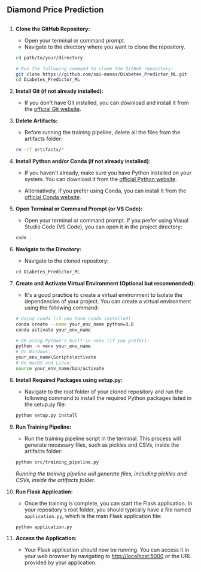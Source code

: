 ## Diamond Price Prediction


## 
1. **Clone the GitHub Repository:**
   - Open your terminal or command prompt.
   - Navigate to the directory where you want to clone the repository.
    ```bash
    cd path/to/your/directory
    
    # Run the following command to clone the GitHub repository:
    git clone https://github.com/sai-manas/Diabetes_Predictor_ML.git
    cd Diabetes_Predictor_ML
    ```

3. **Install Git (if not already installed):**
   - If you don't have Git installed, you can download and install it from the [official Git website](https://git-scm.com/).

4. **Delete Artifacts:**
    - Before running the training pipeline, delete all the files from the artifacts folder:
    ```bash
    rm -rf artifacts/*
    ```

5. **Install Python and/or Conda (if not already installed):**
    - If you haven't already, make sure you have Python installed on your system. You can download it from the [official Python website](https://www.python.org/downloads/).

    - Alternatively, if you prefer using Conda, you can install it from the [official Conda website](https://docs.conda.io/projects/conda/en/latest/user-guide/install/index.html).

6. **Open Terminal or Command Prompt (or VS Code):**
    - Open your terminal or command prompt. If you prefer using Visual Studio Code (VS Code), you can open it in the project directory:
    ```bash
    code .
    ```

7. **Navigate to the Directory:**
    - Navigate to the cloned repository:
    ```bash
    cd Diabetes_Predictor_ML
    ```

8. **Create and Activate Virtual Environment (Optional but recommended):**
    - It's a good practice to create a virtual environment to isolate the dependencies of your project. You can create a virtual environment using the following command:
    ```bash
    # Using conda (if you have conda installed):
    conda create --name your_env_name python=3.8
    conda activate your_env_name

    # OR using Python's built-in venv (if you prefer):
    python -m venv your_env_name
    # On Windows:
    your_env_name\Scripts\activate
    # On macOS and Linux:
    source your_env_name/bin/activate
    ```

9. **Install Required Packages using setup.py:**
    - Navigate to the root folder of your cloned repository and run the following command to install the required Python packages listed in the setup.py file:
    ```bash
    python setup.py install
    ```

10. **Run Training Pipeline:**
    - Run the training pipeline script in the terminal. This process will generate necessary files, such as pickles and CSVs, inside the artifacts folder:
    ```bash
    python src/training_pipeline.py
    ```

    *Running the training pipeline will generate files, including pickles and CSVs, inside the artifacts folder.*

11. **Run Flask Application:**
    - Once the training is complete, you can start the Flask application. In your repository's root folder, you should typically have a file named `application.py`, which is the main Flask application file:
    ```bash
    python application.py
    ```

12. **Access the Application:**
    - Your Flask application should now be running. You can access it in your web browser by navigating to [http://localhost:5000](http://localhost:5000) or the URL provided by your application.
